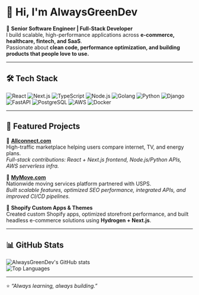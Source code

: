 # 👋 Hi, I'm AlwaysGreenDev  

🚀 **Senior Software Engineer | Full-Stack Developer**  
I build scalable, high-performance applications across **e-commerce, healthcare, fintech, and SaaS**.  
Passionate about **clean code, performance optimization, and building products that people love to use.**  

---

## 🛠 Tech Stack
![React](https://img.shields.io/badge/-React-61DAFB?logo=react&logoColor=000&style=flat)
![Next.js](https://img.shields.io/badge/-Next.js-000000?logo=next.js&logoColor=fff&style=flat)
![TypeScript](https://img.shields.io/badge/-TypeScript-3178C6?logo=typescript&logoColor=fff&style=flat)
![Node.js](https://img.shields.io/badge/-Node.js-339933?logo=node.js&logoColor=fff&style=flat)
![Golang](https://img.shields.io/badge/-Golang-00ADD8?logo=go&logoColor=fff&style=flat)
![Python](https://img.shields.io/badge/-Python-3776AB?logo=python&logoColor=fff&style=flat)
![Django](https://img.shields.io/badge/-Django-092E20?logo=django&logoColor=fff&style=flat)
![FastAPI](https://img.shields.io/badge/-FastAPI-009688?logo=fastapi&logoColor=fff&style=flat)
![PostgreSQL](https://img.shields.io/badge/-PostgreSQL-4169E1?logo=postgresql&logoColor=fff&style=flat)
![AWS](https://img.shields.io/badge/-AWS-232F3E?logo=amazonaws&logoColor=fff&style=flat)
![Docker](https://img.shields.io/badge/-Docker-2496ED?logo=docker&logoColor=fff&style=flat)

---

## 📂 Featured Projects  

🔹 **[Allconnect.com](https://www.allconnect.com/)**  
High-traffic marketplace helping users compare internet, TV, and energy plans.  
*Full-stack contributions: React + Next.js frontend, Node.js/Python APIs, AWS serverless infra.*  

🔹 **[MyMove.com](https://www.mymove.com/)**  
Nationwide moving services platform partnered with USPS.  
*Built scalable features, optimized SEO performance, integrated APIs, and improved CI/CD pipelines.*  

🔹 **Shopify Custom Apps & Themes**  
Created custom Shopify apps, optimized storefront performance, and built headless e-commerce solutions using **Hydrogen + Next.js**.  

---

## 📊 GitHub Stats
![AlwaysGreenDev's GitHub stats](https://github-readme-stats.vercel.app/api?username=AlwaysGreenDev&show_icons=true&theme=tokyonight)  
![Top Languages](https://github-readme-stats.vercel.app/api/top-langs/?username=AlwaysGreenDev&layout=compact&theme=tokyonight)  

---


⭐️ *“Always learning, always building.”*  
